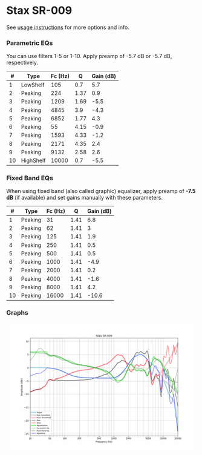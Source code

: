 # Stax SR-009
See [usage instructions](https://github.com/jaakkopasanen/AutoEq#usage) for more options and info.

### Parametric EQs
You can use filters 1-5 or 1-10. Apply preamp of -5.7 dB or -5.7 dB, respectively.

|   # | Type      |   Fc (Hz) |    Q |   Gain (dB) |
|-----|-----------|-----------|------|-------------|
|   1 | LowShelf  |       105 | 0.7  |         5.7 |
|   2 | Peaking   |       224 | 1.37 |         0.9 |
|   3 | Peaking   |      1209 | 1.69 |        -5.5 |
|   4 | Peaking   |      4845 | 3.9  |        -4.3 |
|   5 | Peaking   |      6852 | 1.77 |         4.3 |
|   6 | Peaking   |        55 | 4.15 |        -0.9 |
|   7 | Peaking   |      1593 | 4.33 |        -1.2 |
|   8 | Peaking   |      2171 | 4.35 |         2.4 |
|   9 | Peaking   |      9132 | 2.58 |         2.6 |
|  10 | HighShelf |     10000 | 0.7  |        -5.5 |

### Fixed Band EQs
When using fixed band (also called graphic) equalizer, apply preamp of **-7.5 dB** (if available) and set gains manually with these parameters.

|   # | Type    |   Fc (Hz) |    Q |   Gain (dB) |
|-----|---------|-----------|------|-------------|
|   1 | Peaking |        31 | 1.41 |         6.8 |
|   2 | Peaking |        62 | 1.41 |         3   |
|   3 | Peaking |       125 | 1.41 |         1.9 |
|   4 | Peaking |       250 | 1.41 |         0.5 |
|   5 | Peaking |       500 | 1.41 |         0.5 |
|   6 | Peaking |      1000 | 1.41 |        -4.9 |
|   7 | Peaking |      2000 | 1.41 |         0.2 |
|   8 | Peaking |      4000 | 1.41 |        -1.6 |
|   9 | Peaking |      8000 | 1.41 |         4.2 |
|  10 | Peaking |     16000 | 1.41 |       -10.6 |

### Graphs
![](./Stax%20SR-009.png)
